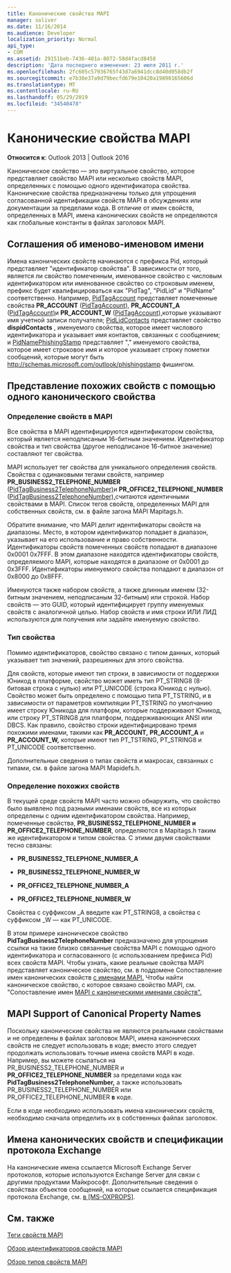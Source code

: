 ```yaml
---
title: Канонические свойства MAPI
manager: soliver
ms.date: 11/16/2014
ms.audience: Developer
localization_priority: Normal
api_type:
- COM
ms.assetid: 29151beb-7436-401a-8072-58d4facd8458
description: 'Дата последнего изменения: 23 июля 2011 г.'
ms.openlocfilehash: 2fc605c57936765f43d7a6941dcc8d40d058db2f
ms.sourcegitcommit: e7b38e37a9d79becfd679e10420a19890165606d
ms.translationtype: MT
ms.contentlocale: ru-RU
ms.lasthandoff: 05/29/2019
ms.locfileid: "34540478"
---
```

# <a name="mapi-canonical-properties"></a>Канонические свойства MAPI

  
  
**Относится к**: Outlook 2013 | Outlook 2016 
  
Каноническое свойство — это виртуальное свойство, которое представляет свойство MAPI или несколько свойств MAPI, определенных с помощью одного идентификатора свойства. Канонические свойства предназначены только для упрощения согласованной идентификации свойств MAPI в обсуждениях или документации за пределами кода. В отличие от имен свойств, определенных в MAPI, имена канонических свойств не определяются как глобальные константы в файлах заголовок MAPI.
  
## <a name="naming-conventions"></a>Соглашения об именово-именовом имени

Имена канонических свойств начинаются с префикса Pid, который представляет "идентификатор свойства". В зависимости от того, является ли свойство помеченным, именованное свойство с числовым идентификатором или именованное свойство со строковым именем, префикс будет квалифицироваться как "PidTag", "PidLid" и "PidName" соответственно. Например, [PidTagAccount](pidtagaccount-canonical-property.md) представляет помеченные свойства **PR_ACCOUNT** ([PidTagAccount),](pidtagaccount-canonical-property.md) **PR_ACCOUNT_A** ([PidTagAccount)](pidtagaccount-canonical-property.md)и **PR_ACCOUNT_W** ([PidTagAccount),](pidtagaccount-canonical-property.md)которые указывают имя учетной записи получателя; [PidLidContacts](pidlidcontacts-canonical-property.md) представляет свойство **dispidContacts** , именуемого свойства, которое имеет числового идентификатора и указывает имя контактов, связанных с сообщением; и [PidNamePhishingStamp](pidnamephishingstamp-canonical-property.md) представляет "," именуемого свойства, которое имеет строковое имя и которое указывает строку пометки сообщений, которые могут быть http://schemas.microsoft.com/outlook/phishingstamp фишингом. 
  
## <a name="representing-similar-properties-using-one-canonical-property"></a>Представление похожих свойств с помощью одного канонического свойства

### <a name="identifying-properties-in-mapi"></a>Определение свойств в MAPI

Все свойства в MAPI идентифицируются идентификатором свойства, который является неподписаным 16-битным значением. Идентификатор свойства и тип свойства (другое неподписаное 16-битное значение) составляют тег свойства. 
  
MAPI использует тег свойства для уникального определения свойств. Свойства с одинаковыми тегами свойств, например **PR_BUSINESS2_TELEPHONE_NUMBER** ([PidTagBusiness2TelephoneNumber)](pidtagbusiness2telephonenumber-canonical-property.md)и **PR_OFFICE2_TELEPHONE_NUMBER** ([PidTagBusiness2TelephoneNumber),](pidtagbusiness2telephonenumber-canonical-property.md)считаются идентичными свойствами в MAPI. Список тегов свойств, определенных MAPI для собственных свойств, см. в файле загона MAPI Mapitags.h.
  
Обратите внимание, что MAPI делит идентификаторы свойств на диапазоны. Место, в котором идентификатор попадает в диапазон, указывает на его использование и право собственности. Идентификаторы свойств помеченных свойств попадают в диапазоне 0x0001 0x7FFF. В этом диапазоне находятся идентификаторы свойств, определяемого MAPI, которые находятся в диапазоне от 0x0001 до 0x3FFF. Идентификаторы именуемого свойства попадают в диапазон от 0x8000 до 0x8FFF. 
  
Именуются также набором свойств, а также длинным именем (32-битным значением, неподписаным 32-битным) или строкой. Набор свойств — это GUID, который идентифицирует группу именуемых свойств с аналогичной целью. Набор свойств и имя строки ИЛИ ЛИД используются для получения или задайте именуемую свойство.
  
### <a name="property-type"></a>Тип свойства

Помимо идентификаторов, свойство связано с типом данных, который указывает тип значений, разрешенных для этого свойства.
  
Для свойств, которые имеют тип строки, в зависимости от поддержки Юникод в платформе, свойство может иметь тип PT_STRING8 (8-битовая строка с нулью) или PT_UNICODE (строка Юникод с нулью). Свойство может быть определено с помощью типа PT_TSTRING, и в зависимости от параметров компиляции PT_TSTRING по умолчанию имеет строку Юникода для платформ, которые поддерживают Юникод, или строку PT_STRING8 для платформ, поддерживаюющих ANSI или DBCS. Как правило, свойство строки идентифицировано тремя похожими именами, такими как **PR_ACCOUNT,** **PR_ACCOUNT_A** и **PR_ACCOUNT_W,** которые имеют тип PT_TSTRING, PT_STRING8 и PT_UNICODE соответственно.
  
Дополнительные сведения о типах свойств и макросах, связанных с типами, см. в файле загона MAPI Mapidefs.h.
  
### <a name="identifying-similar-properties"></a>Определение похожих свойств

В текущей среде свойств MAPI часто можно обнаружить, что свойство было выявлено под разными именами свойств, все из которых определены с одним идентификатором свойства. Например, помеченные свойства, **PR_BUSINESS2_TELEPHONE_NUMBER** **и PR_OFFICE2_TELEPHONE_NUMBER**, определяются в Mapitags.h таким же идентификатором и типом свойства. С этими двумя свойствами тесно связаны:
  
- **PR_BUSINESS2_TELEPHONE_NUMBER_A**
    
- **PR_BUSINESS2_TELEPHONE_NUMBER_W**
    
- **PR_OFFICE2_TELEPHONE_NUMBER_A**
    
- **PR_OFFICE2_TELEPHONE_NUMBER_W**
    
Свойства с суффиксом _A введите как PT_STRING8, а свойства с суффиксом _W — как PT_UNICODE.
  
В этом примере каноническое свойство **PidTagBusiness2TelephoneNumber** предназначено для упрощения ссылки на такие близко связанные свойства MAPI с помощью одного идентификатора и согласованного (с использованием префикса Pid) всех свойств MAPI. Чтобы узнать, какие реальные свойства MAPI представляет каноническое свойство, см. в поддомене Сопоставление имен канонических свойств [с именами MAPI.](mapping-canonical-property-names-to-mapi-names.md) Чтобы найти каноническое свойство, с которое связано свойство MAPI, см. "Сопоставление имен [MAPI с каноническими именами свойств".](mapping-mapi-names-to-canonical-property-names.md)
  
## <a name="mapi-support-of-canonical-property-names"></a>MAPI Support of Canonical Property Names

Поскольку канонические свойства не являются реальными свойствами и не определены в файлах заголовок MAPI, имена канонических свойств не следует использовать в коде; вместо этого следует продолжать использовать точные имена свойств MAPI в коде. Например, вы можете  ссылаться на PR_BUSINESS2_TELEPHONE_NUMBER и **PR_OFFICE2_TELEPHONE_NUMBER** за пределами кода как **PidTagBusiness2TelephoneNumber,** а также использовать PR_BUSINESS2_TELEPHONE_NUMBER или PR_OFFICE2_TELEPHONE_NUMBER **в** коде.  
  
Если в коде необходимо использовать имена канонических свойств, необходимо сначала определить их в собственных файлах заголовок.
  
## <a name="canonical-property-names-and-exchange-protocol-specifications"></a>Имена канонических свойств и спецификации протокола Exchange

На канонические имена ссылается Microsoft Exchange Server протоколов, которые используются Exchange Server для связи с другими продуктами Майкрософт. Дополнительные сведения о свойствах объектов сообщений, на которые ссылается спецификация протокола Exchange, см. [в [MS-OXPROPS]](https://msdn.microsoft.com/library/f6ab1613-aefe-447d-a49c-18217230b148%28Office.15%29.aspx).
  
## <a name="see-also"></a>См. также



[Теги свойств MAPI](mapi-property-tags.md)
  
[Обзор идентификаторов свойств MAPI](mapi-property-identifier-overview.md)
  
[Обзор типов свойств MAPI](mapi-property-type-overview.md)


